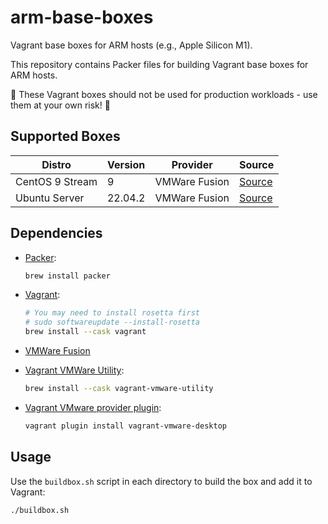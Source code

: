 # arm-base-boxes

Vagrant base boxes for ARM hosts (e.g., Apple Silicon M1).

This repository contains Packer files for building Vagrant base boxes for ARM hosts.

🚨 These Vagrant boxes should not be used for production workloads - use them at your own risk! 🚨

## Supported Boxes

| Distro          | Version | Provider      | Source                        |
| --------------- | ------- | ------------- | ----------------------------- |
| CentOS 9 Stream | 9       | VMWare Fusion | [Source](centos-9)            |
| Ubuntu Server   | 22.04.2 | VMWare Fusion | [Source](ubuntu-server-22.04) |

## Dependencies

- [Packer](https://www.packer.io/):

    ```bash
    brew install packer
    ```

- [Vagrant](https://www.vagrantup.com/):

    ```bash
    # You may need to install rosetta first
    # sudo softwareupdate --install-rosetta
    brew install --cask vagrant
    ```

- [VMWare Fusion](https://www.vmware.com/products/fusion.html)
- [Vagrant VMWare Utility](https://formulae.brew.sh/cask/vagrant-vmware-utility):

    ```bash
    brew install --cask vagrant-vmware-utility
    ```

- [Vagrant VMware provider plugin](https://developer.hashicorp.com/vagrant/docs/providers/vmware/installation):

    ```bash
    vagrant plugin install vagrant-vmware-desktop
    ```

## Usage

Use the `buildbox.sh` script in each directory to build the box and add it to Vagrant:

```bash
./buildbox.sh
```
